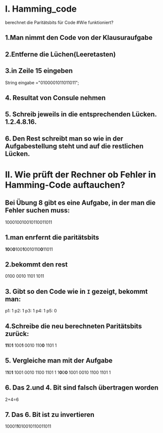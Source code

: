# I. Hamming_code
 berechnet die Paritätsbits für Code
#Wie funktioniert?
## 1.Man nimmt den Code von der Klausuraufgabe
## 2.Entferne die Lüchen(Leeretasten)
## 3.in Zeile 15 eingeben
String eingabe ="0100001011011011";
## 4. Resultat von Consule nehmen
## 5. Schreib jeweils in die entsprechenden Lücken. 1.2.4.8.16.
## 6. Den Rest schreibt man so wie in der Aufgabestellung steht und auf die restlichen Lücken.

# II. Wie prüft der Rechner ob Fehler in Hamming-Code auftauchen?
## Bei Übung 8 gibt es eine Aufgabe, in der man die Fehler suchen muss:
100010010010110011011
## 1.man enrfernt die paritätsbits
**10**0**0**100**1**0010110**0**11011
## 2.bekommt den rest
0100 0010 1101 1011
## 3. Gibt so den Code wie in ``I`` gezeigt, bekommt man:
p1: 1
p2: 1
p3: 1
p4: 1
p5: 0
## 4.Schreibe die neu berechneten Paritätsbits zurück:
**11**0**1** 100**1** 0010 110**0** 1101 1
## 5. Vergleiche man mit der Aufgabe
1**1**0**1** 1001 0010 1100 1101 1
1**0**0**0** 1001 0010 1100 1101 1
## 6. Das 2.und 4. Bit sind falsch übertragen worden
2+4=6
## 7. Das 6. Bit ist zu invertieren
10001**1**010010110011011
